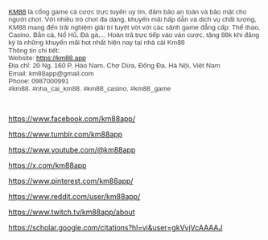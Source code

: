 <p><a href="https://km88.app/"><span style="font-size: 10.0pt; line-height: 115%; font-family: 'Arial','sans-serif';">KM88</span></a><span style="font-size: 10.0pt; line-height: 115%; font-family: 'Arial','sans-serif'; color: #434343;"> l&agrave; cổng game c&aacute; cược trực tuyến uy t&iacute;n, đảm bảo an to&agrave;n v&agrave; bảo mật cho người chơi. Với nhiều tr&ograve; chơi đa dạng, khuyến m&atilde;i hấp dẫn v&agrave; dịch vụ chất lượng, KM88 mang đến trải nghiệm giải tr&iacute; tuyệt vời với c&aacute;c sảnh game đẳng cấp: Thể thao, Casino, Bắn c&aacute;, Nổ Hũ, Đ&aacute; g&agrave;,... Ho&agrave;n trả trực tiếp v&agrave;o v&aacute;n cược, tặng 88k khi đăng k&yacute; l&agrave; những khuyến m&atilde;i hot nhất hiện nay tại nh&agrave; c&aacute;i Km88<br>Th&ocirc;ng tin chi tiết:<br>Website: </span><a href="https://km88.app/"><span style="font-size: 10.0pt; line-height: 115%; font-family: 'Arial','sans-serif';">https://km88.app</span></a><span style="font-size: 10.0pt; line-height: 115%; font-family: 'Arial','sans-serif'; color: #434343;"><br>Địa chỉ: 20 Ng. 160 P. H&agrave;o Nam, Chợ Dừa, Đống Đa, H&agrave; Nội, Việt Nam<br>Email: km88app@gmail.com<br>Phone: 0987000991<br>#km88. #nha_cai_km88. #km88_casino, #km88_game</span></p>
<p><span style="font-size: 10.0pt; line-height: 115%; font-family: 'Arial','sans-serif'; color: #434343;">&nbsp;</span></p>
<p><a href="https://www.facebook.com/km88app/">https://www.facebook.com/km88app/</a></p>
<p><a href="https://www.tumblr.com/km88app">https://www.tumblr.com/km88app</a></p>
<p><a href="https://www.youtube.com/@km88app">https://www.youtube.com/@km88app</a></p>
<p><a href="https://x.com/km88app">https://x.com/km88app</a></p>
<p><a href="https://www.pinterest.com/km88app/">https://www.pinterest.com/km88app/</a></p>
<p><a href="https://www.reddit.com/user/km88app/">https://www.reddit.com/user/km88app/</a></p>
<p><a href="https://www.twitch.tv/km88app/about">https://www.twitch.tv/km88app/about</a></p>
<p><a href="https://scholar.google.com/citations?hl=vi&amp;user=gkVvjVcAAAAJ">https://scholar.google.com/citations?hl=vi&amp;user=gkVvjVcAAAAJ</a></p>